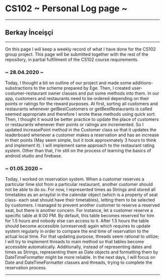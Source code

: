 # CS102 ~ Personal Log page ~
****
## Berkay İnceişçi
****

On this page I will keep a weekly record of what I have done for the CS102 group project. This page will be submitted together with the rest of the repository, in partial fulfillment of the CS102 course requirements.

### ~ 28.04.2020 ~
Today, I thought a bit on outline of our project and made some additions-substractions to the scheme prepared by Ege. Then, I created user-costumer-restaurant owner classes and put some methods into them. In our app, customers and restaurants need to be ordered depending on their points or ratings for the reward purposes. At first, sorting all customers and restaurants whenever getBestCustomers or getBestRestaurants is called seemed appropriate and therefore I wrote these methods using quick sort. Then, I thought it would be better practice to update the place of customers or restaurants whenever their points or ratings are incremented. So I updated increasePoint method in the Customer class so that it updates the leaderboard whenever a customer makes a reservation and has an increase in their points (May seem simple, but it took approximately 3 hours to think and implement it). I will implement same approach to the restaurant rating system. Other than that, I'm still on the process of learning the basics of android studio and firebase.

### ~ 01.05.2020 ~
Today, I worked on reservation system. When a customer reserves a particular time slot from a particular restaurant, another customer should not be able to do so. For now, I represented times as Strings and stored all timetables as an arraylist in the calendar object (which is a property of seat class- each seat should have their timetables), letting them to be selected by customers. I managed to prevent another customer to reserve a reserved seat, but there is another concern. For instance, let a customer reserve a specific table at 8:00 PM. By default, this table becomes reserved for him for 1.5 hours and nobody else can access to it. After 1.5 hours the table should become accessible (unreserved) again which requires to update system regularly in order to compare the end time of reservation to the actual local time. For that updating purpose, threads seem rational to utilize; I will try to implement threads to main method so that tables become accessible automatically. Additionally, instead of representing dates and times as Strings, representing them as Date objects and formatting them by DateTimeFormatter might be more reliable. In the next days, I will focus on Date and DateTimeFormatter classes and threads, trying to complete the reservation process.

****
